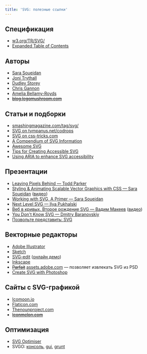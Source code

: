 ```yaml
---
title: 'SVG: полезные ссылки'
---
```

<h2>Спецификация</h2>

<ul>
  <li><a href="http://www.w3.org/TR/SVG/">w3.org/TR/SVG/</a>
  </li>
  <li><a href="http://www.w3.org/TR/SVG/expanded-toc.html">Expanded Table of Contents</a></li>
</ul>

<h2>Авторы</h2>

<ul>
  <li><a href="http://sarasoueidan.com/articles.html">Sara Soueidan</a>
  </li>
  <li><a href="http://jonibologna.com/">Joni Trythall</a>
  </li>
  <li><a href="http://demosthenes.info/blog/svg">Dudley Storey</a>
  </li>
  <li><a href="https://twitter.com/ChrisGannon">Chris Gannon</a>
  </li>
  <li><a href="https://twitter.com/AmeliasBrain">Amelia Bellamy-Royds</a>
  </li>
  <li><del><a href="http://blog.legomushroom.com/">blog.legomushroom.com</a></del>
  </li>
</ul>

<h2>Статьи и подборки</h2>
<ul>
    <li><a href="https://www.smashingmagazine.com/tag/svg/">smashingmagazine.com/tag/svg/</a>
    </li>
    <li><a href="http://tympanus.net/codrops/?s=svg&search-type=posts">SVG on tympanus.net/codrops</a>
    </li>
    <li><a href="https://css-tricks.com/search-results/?q=svg">SVG on css-tricks.com</a>
    <li><a href="http://css-tricks.com/mega-list-svg-information/">A Compendium of SVG Information</a>
    </li>
    </li>
    <li><a href="https://github.com/willianjusten/awesome-svg">Awesome SVG</a></li>
    <li><a href="http://www.sitepoint.com/tips-accessible-svg/">Tips for Creating Accessible SVG</a>
    </li>
    <li><a href="http://www.paciellogroup.com/blog/2013/12/using-aria-enhance-svg-accessibility/">Using ARIA to enhance SVG accessibility</a></li>
</ul>

<h2>Презентации</h2>
<ul>
  <li><a href="https://docs.google.com/presentation/d/1CNQLbqC0krocy_fZrM5fZ-YmQ2JgEADRh3qR6RbOOGk/present#slide=id.p">Leaving Pixels Behind — Todd Parker</a>
  </li>
  <li><a href="http://slides.com/sarasoueidan/styling-animating-svgs-with-css#/">Styling & Animating Scalable Vector Graphics with CSS — Sara Soueidan</a> (<a href="https://www.youtube.com/watch?v=lf7L8X6ZBu8">видео</a>)
  </li>
  <li><a href="http://slides.com/sarasoueidan/working-with-svg-a-primer#/">Working with SVG, A Primer — Sara Soueidan</a></li>
  <li><a href="https://speakerdeck.com/pukhalski/next-level-svg">Next Level SVG — Ilya Pukhalski</a>
  </li>
  <li><a href="http://pepelsbey.net/pres/web-in-curves/">Веб в кривых.
  Второе рождение SVG — Вадим Макеев</a> (<a href="http://www.youtube.com/watch?v=XPseFBICcVU">видео</a>)
  </li>
  <li><a href="http://www.youtube.com/watch?v=SeLOt_BRAqc">You Don't Know SVG — Dmitry Baranovskiy</a>
  </li>
  <li><a href="http://yoksel.github.io/about-svg">Позвольте представить: SVG</a></li>
</ul>

<h2>Векторные редакторы</h2>
<ul>
  <li><a href="http://www.adobe.com/ru/products/illustrator.html">Adobe Illustrator</a>
  </li>
  <li><a href="http://www.bohemiancoding.com/sketch/">Sketch</a>
  </li>
  <li><a href="https://code.google.com/p/svg-edit/">SVG-edit</a> (<a href="http://svg-edit.googlecode.com/svn/branches/stable/editor/svg-editor.html">онлайн демо</a>)
  </li>
  <li><a href="http://www.inkscape.org/en/">Inkscape</a>
  </li>
  <li><del><a href="https://projectparfait.adobe.com/">Parfait</a></del> <a href="https://assets.adobe.com">assets.adobe.com</a> — позволяет извлекать SVG из PSD</li>
  <li><a href="http://www.webdesignblog.org/create-svg-with-photoshop/">Create SVG with Photoshop</a></li>
</ul>

<h2>Сайты с SVG-графикой</h2>
<ul>
  <li><a href="http://icomoon.io/app/#/select">Icomoon.io</a>
  </li>
  <li><a href="http://www.flaticon.com/">Flaticon.com</a>
  </li>
  <li><a href="http://thenounproject.com/">Thenounproject.com</a>
  </li>
  <li><del><a href="http://iconmelon.com/">Iconmelon.com</a></del>
  </li>
</ul>

<h2>Оптимизация</h2>

<ul>
  <li><a href="http://petercollingridge.appspot.com/svg-optimiser">SVG Optimiser</a></li>
  <li>SVGO: <a href="https://github.com/svg/svgo">консоль</a>, <a href="https://github.com/svg/svgo-gui">gui</a>, <a href="https://github.com/sindresorhus/grunt-svgmin">grunt</a>
  </li>
</ul>
